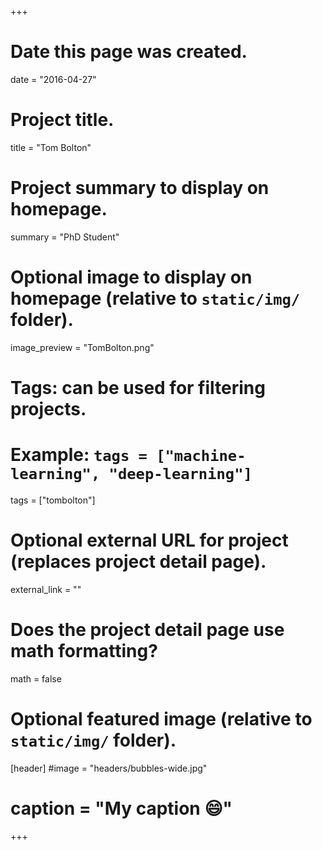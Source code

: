 +++
# Date this page was created.
date = "2016-04-27"

# Project title.
title = "Tom Bolton"

# Project summary to display on homepage.
summary = "PhD Student"

# Optional image to display on homepage (relative to `static/img/` folder).
image_preview = "TomBolton.png"

# Tags: can be used for filtering projects.
# Example: `tags = ["machine-learning", "deep-learning"]`
tags = ["tombolton"]

# Optional external URL for project (replaces project detail page).
external_link = ""

# Does the project detail page use math formatting?
math = false

# Optional featured image (relative to `static/img/` folder).
[header]
#image = "headers/bubbles-wide.jpg"
# caption = "My caption :smile:"

+++
